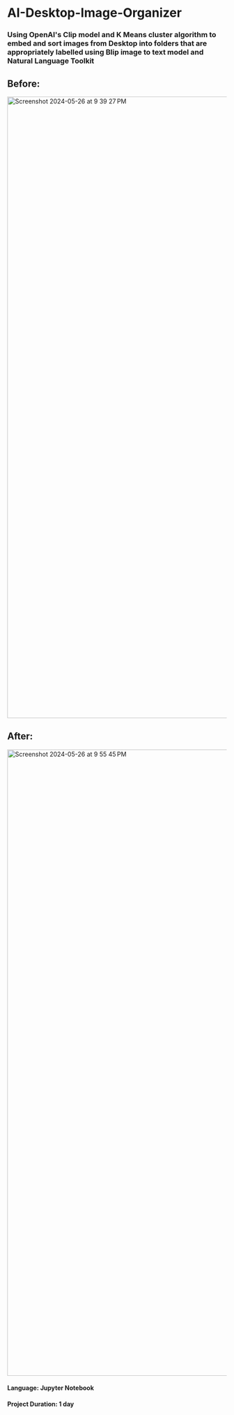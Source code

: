 # AI-Desktop-Image-Organizer

### Using OpenAI's Clip model and K Means cluster algorithm to embed and sort images from Desktop into folders that are appropriately labelled using Blip image to text model and Natural Language Toolkit

## Before: 

<img width="1423" alt="Screenshot 2024-05-26 at 9 39 27 PM" src="https://github.com/haziq-exe/AI-Desktop-Image-Organizer/assets/134634529/bd29c04a-74a7-4664-8a54-c72ccb21137c">


## After: 


<img width="1434" alt="Screenshot 2024-05-26 at 9 55 45 PM" src="https://github.com/haziq-exe/AI-Desktop-Image-Organizer/assets/134634529/5bb0057c-a2bc-44c3-8a38-2a1b991fae05">


#### Language: Jupyter Notebook
#### Project Duration: 1 day
